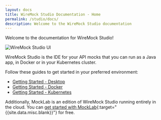 ```yaml
---
layout: docs
title: WireMock Studio Documentation - Home
permalink: /studio/docs/
description: Welcome to the WireMock Studio documentation
---
```


Welcome to the documentation for WireMock Studio!

<img src="{{ base_path }}/images/wiremockStudioDashboard.png" alt="WireMock Studio UI" />


WireMock Studio is the IDE for your API mocks that you can run as a Java app, in Docker or in your Kubernetes cluster.

Follow these guides to get started in your preferred environment:

* [Getting Started - Desktop](/studio/docs/getting-started/desktop/)
* [Getting Started - Docker](/studio/docs/getting-started/docker/)
* [Getting Started - Kubernetes](/studio/docs/getting-started/kubernetes/)


Additionally, MockLab is an edition of WireMock Studio running entirely in the cloud. You can [get started with MockLab](https://app.mocklab.io/login?for=signup){:target="{{site.data.misc.blank}}"} for free.

